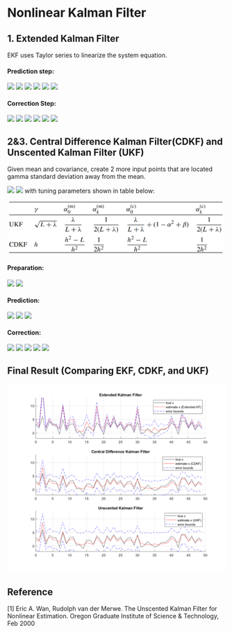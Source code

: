 # Nonlinear Kalman Filter 
## 1. Extended Kalman Filter
EKF uses Taylor series to linearize the system equation. 

#### Prediction step:

<img src="https://latex.codecogs.com/svg.image?\large&space;{\color{Gray}\hat{x}_k^-=\mathbb{E}[f_{k-1}(x_{k-1},u_{k-1},w_{k-1})|\mathbb{Z}_{k-1}]\simeq&space;f_{k-1}(\hat{x}_{k-1}^&plus;,u_{k-1},\bar{w}_{k-1})}">
<img src="https://latex.codecogs.com/svg.image?\large&space;{\color{Gray}\tilde{x}_k^-=x_k-\hat{x}_k^-=f_{k-1}(x_{k-1},u_{k-1},w_{k-1})-f_{k-1}(\hat{x}_{k-1}^&plus;,u_{k-1},\bar{w}_{k-1})}">
<img src="https://latex.codecogs.com/svg.image?\large&space;{\color{Gray}\hat{x}_k^-\simeq&space;f_{k-1}(x_{k-1},u_{k-1},w_{k-1})&plus;\hat{A}_{k-1}(x_{k-1}-\hat{x}_{k-1}^&plus;)&plus;\hat{B}_{k-1}(w_{k-1}-\bar{w}_{k-1})}">
<img src="https://latex.codecogs.com/svg.image?\large&space;{\color{Gray}\hat{A}_{k-1}=\frac{df_{k-1}(x_{k-1},u_{k-1},w_{k-1})}{dx_{k-1}}|_{x_{k-1}=\hat{x}_{k-1}^&plus;},\&space;\hat{B}_{k-1}=\frac{df_{k-1}(x_{k-1},u_{k-1},w_{k-1})}{dw_{k-1}}|_{w_{k-1}=\bar{w}_{k-1}^&plus;}}">
<img src="https://latex.codecogs.com/svg.image?\large&space;{\color{Gray}\Sigma_{\tilde{x},k}^-=\hat{A}_{k-1}\Sigma_{\tilde{x},k-1}^&plus;\hat{A}_{k-1}&plus;\hat{B}_{k-1}\Sigma_{\tilde{w}}\hat{B}_{k-1}}">
<img src="https://latex.codecogs.com/svg.image?\large&space;{\color{Gray}\hat{z}_k=\mathbb{E}[h_k(x_k,u_k,v_k|\mathbb{Z}_{k-1})]\simeq&space;h_k(\hat{x}_k^-,u_k,\bar{v}_k)}">

#### Correction Step:
<img src="https://latex.codecogs.com/svg.image?\large&space;{\color{Gray}\tilde{z}_k=z_k-\hat{z}_k=h_k(x_k,u_k,v_k)-h_k(\hat{x}_k^-,u_k,\bar{v}_k)}">
<img src="https://latex.codecogs.com/svg.image?\large&space;{\color{Gray}\hat{z}_k=h_k(x_k,u_k,v_k)&plus;\hat{C}_k(x_k-\hat{x}_k^-)&plus;\hat{D}_k(v_k-\bar{v}_k)}">
<img src="https://latex.codecogs.com/svg.image?\large&space;{\color{Gray}\hat{C}_k=\frac{dh_k(x_k,u_k,v_k)}{dx_k}|_{x_k=\hat{x}_k^-},\&space;\hat{D}_k=\frac{dh_k(x_k,u_k,v_k)}{dv_k}|_{v_k=\bar{v}_k}}">
<img src="https://latex.codecogs.com/svg.image?\large&space;{\color{Gray}L_k=\Sigma_{\tilde{x}\tilde{z},k}^-\Sigma_{\tilde{z},k}^{-1}\simeq\Sigma_{\tilde{x},k}^-\hat{C}_k^T[\hat{C}_k\Sigma_{\tilde{x},k}^-\hat{C_k}^T&plus;\hat{D}_k\Sigma_{\tilde{v}}\hat{D}_k^T]^{-1}}">
<img src="https://latex.codecogs.com/svg.image?\large&space;{\color{Gray}\hat{x}_k^&plus;=\hat{x}_k^-&plus;L_k(z_k-\hat{z}_k)}">
<img src="https://latex.codecogs.com/svg.image?\large&space;{\color{Gray}\Sigma_{\tilde{x},k}^&plus;=\Sigma_{\tilde{x},k}^--L_k\Sigma_{\tilde{z},k}L_k^T}">

## 2&3. Central Difference Kalman Filter(CDKF) and Unscented Kalman Filter (UKF)
Given mean and covariance, create 2 more input points that are located gamma standard deviation away from the mean.

<img src="https://latex.codecogs.com/svg.image?\large&space;{\color{Gray}\mathcal{X}=\{\bar{x},\bar{x}&plus;\gamma\sqrt{\Sigma_{\bar{x}}},\bar{x}-\gamma\sqrt{\Sigma_{\bar{x}}}\}}">
<img src="https://latex.codecogs.com/svg.image?\large&space;{\color{Gray}\bar{x}=\sum_{i=0}^p\alpha_{i}^{(m)}\mathcal{X}_i,\&space;\Sigma_{\bar{x}}=\sum_{i=0}^p\alpha_{i}^{(c)}(\mathcal{X}_i-\bar{x})(\mathcal{X}_i-\bar{x})^T}">
with tuning parameters shown in table below:
<p>
  <img 
    width="500"
    src="images/parameters.PNG"
  >
</p>

#### Preparation:
<img src="https://latex.codecogs.com/svg.image?\large&space;{\color{Gray}\hat{x}^{a,&plus;}_{k-1}=\begin{bmatrix}\hat{x}^&plus;_{k-1}\\\bar{w}\\\bar{v}\end{bmatrix},\Sigma^{a,&plus;}_{\bar{x},k-1}=\text{diag}(\Sigma_{\tilde{x},k-1}^{&plus;},\Sigma_{\tilde{w}},\Sigma_{\tilde{v}})}&space;">
<img src="https://latex.codecogs.com/svg.image?\large&space;{\color{Gray}\mathcal{X}^{a,&plus;}_{k-1}=\{\hat{x}^{a,&plus;}_{k-1},\hat{x}^{a,&plus;}_{k-1}&plus;\gamma\sqrt{\Sigma^{a,&plus;}_{\bar{x},k-1}},\hat{x}^{a,&plus;}_{k-1}-\gamma\sqrt{\Sigma^{a,&plus;}_{\bar{x},k-1}}\}}">

#### Prediction:
<img src="https://latex.codecogs.com/svg.image?\large&space;{\color{Gray}\mathcal{X}^{x,-}_{k,i}=f_{k-1}(\mathcal{X}^{x,&plus;}_{k-1,i},u_{k-1},\mathcal{X}^{w,&plus;}_{k-1,i}),\hat{x}_k^-\simeq\sum^p_{i=0}\alpha_i^{(m)}\mathcal{X}^{x,-}_{k,i}}&space;">
<img src="https://latex.codecogs.com/svg.image?\large&space;{\color{Gray}\Sigma^-_{\tilde{x},k}=\sum^p_{i=0}\alpha_i^{(c)}(\mathcal{X}^{x,-}_{k,i}-\hat{x}^-_k)(\mathcal{X}^{x,-}_{k,i}-\hat{x}^-_k)^T}&space;">
<img src="https://latex.codecogs.com/svg.image?\large&space;{\color{Gray}\mathcal{Z}_{k,i}=h_k(\mathcal{X}^{x,-}_{k,i},u_k,\mathcal{X}^{v}_{k,i}),&space;\hat{z}=\sum_{i=0}^p\alpha_i^{(m)}\mathcal{Z}_{k,i}}&space;">

#### Correction:
<img src="https://latex.codecogs.com/svg.image?\large&space;{\color{Gray}\Sigma_{\tilde{z},k}=\sum_{i=0}^p{\alpha_i^{(c)}(\mathcal{Z}_{k,i}-\hat{z}_k)(\mathcal{Z}_{k,i}-\hat{z}_k)^T}}">
<img src="https://latex.codecogs.com/svg.image?\large&space;{\color{Gray}\Sigma_{\tilde{x}\tilde{z},k}^-=\sum_{i=0}^p{\alpha_i^{(c)}(\mathcal{X}_{k,i}^{x,-}-\hat{x}_k^-)(\mathcal{Z}_{k,i}-\hat{z}_k)^T}}">
<img src="https://latex.codecogs.com/svg.image?\large&space;{\color{Gray}L_k=\Sigma_{\tilde{x}\tilde{z},k}^-\Sigma_{\tilde{z},k}^{-1}}">
<img src="https://latex.codecogs.com/svg.image?\large&space;{\color{Gray}\hat{x}_k^&plus;=\hat{x}_k^-&plus;L_k(z_k-\hat{z}_k)}">
<img src="https://latex.codecogs.com/svg.image?\large&space;{\color{Gray}\Sigma_{\tilde{x},k}^&plus;=\Sigma_{\tilde{x},k}^--L_k\Sigma_{\tilde{z},k}L_k^T}">


## Final Result (Comparing EKF, CDKF, and UKF)
<p align="center">
  <img 
    width="700"
    src="images/nonlinear_KF.png"
  >
</p>

## Reference
[1] Eric A. Wan, Rudolph van der Merwe. The Unscented Kalman Filter for Nonlinear Estimation. Oregon Graduate Institute of Science & Technology, Feb 2000

